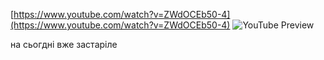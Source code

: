 <!--
date: 2024-03-01T21:12:37
edited: 2024-03-01T21:20:31
-->


[https://www.youtube.com/watch?v=ZWdOCEb50-4](https://www.youtube.com/watch?v=ZWdOCEb50-4)
![YouTube Preview](https://img.youtube.com/vi/ZWdOCEb50-4/mqdefault.jpg)

 на сьогдні вже застаріле
